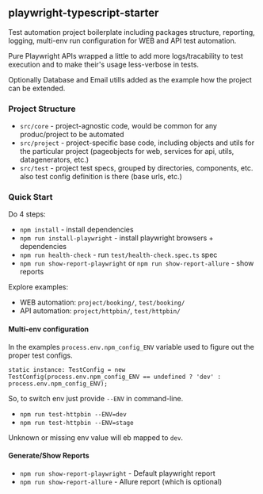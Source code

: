 ## playwright-typescript-starter

Test automation project boilerplate including packages structure, reporting, logging, multi-env run configuration for WEB and API test automation.

Pure Playwright APIs wrapped a little to add more logs/tracability to test execution and to make their's usage less-verbose in tests.

Optionally Database and Email utills added as the example how the project can be extended.

### Project Structure

- `src/core`  - project-agnostic code, would be common for any produc/project to be automated
- `src/project`  - project-specific base code, including objects and utils for the particular project (pageobjects for web, services for api, utils, datagenerators, etc.)
- `src/test` - project test specs, grouped by directories, components, etc. also test config definition is there (base urls, etc.)


### Quick Start

Do 4 steps:
- `npm install` - install dependencies
- `npm run install-playwright` - install playwright browsers + dependencies
- `npm run health-check` - run `test/health-check.spec.ts` spec
- `npm run show-report-playwright` or `npm run show-report-allure` - show reports

Explore examples:

- WEB automation: `project/booking/`, `test/booking/`
- API automation: `project/httpbin/`, `test/httpbin/`

#### Multi-env configuration

In the examples `process.env.npm_config_ENV` variable used to figure out the proper test configs.

```
static instance: TestConfig = new TestConfig(process.env.npm_config_ENV == undefined ? 'dev' : process.env.npm_config_ENV);
```

So, to switch env just provide `--ENV` in command-line.

- `npm run test-httpbin --ENV=dev` 
- `npm run test-httpbin --ENV=stage` 

Unknown or missing env value will eb mapped to `dev`.


#### Generate/Show Reports

- `npm run show-report-playwright` - Default playwright report
- `npm run show-report-allure` - Allure report (which is optional)